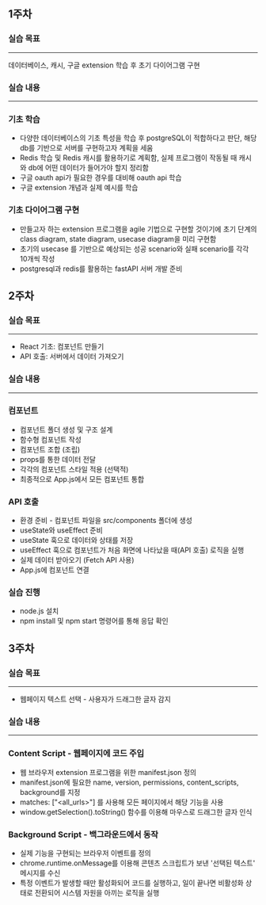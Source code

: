 ## 1주차

### 실습 목표

---

데이터베이스, 캐시, 구글 extension 학습 후 초기 다이어그램 구현

### 실습 내용

---

### 기초 학습

- 다양한 데이터베이스의 기초 특성을 학습 후 postgreSQL이 적합하다고 판단, 해당 db를 기반으로 서버를 구현하고자 계획을 세움
- Redis 학습 및 Redis 캐시를 활용하기로 계획함, 실제 프로그램이 작동될 때 캐시와 db에 어떤 데이터가 들어가야 할지 정리함
- 구글 oauth api가 필요한 경우를 대비해 oauth api 학습
- 구글 extension 개념과 실제 예시를 학습

### 기초 다이어그램 구현

- 만들고자 하는 extension 프로그램을 agile 기법으로 구현할 것이기에 초기 단계의 class diagram, state diagram, usecase diagram을 미리 구현함
- 초기의 usecase 를 기반으로 예상되는 성공 scenario와 실패 scenario를 각각 10개씩 작성
- postgresql과 redis를 활용하는 fastAPI 서버 개발 준비

## 2주차

### 실습 목표

---

- React 기초: 컴포넌트 만들기
- API 호출: 서버에서 데이터 가져오기

### 실습 내용

---

### 컴포넌트

- 컴포넌트 폴더 생성 및 구조 설계
- 함수형 컴포넌트 작성
- 컴포넌트 조합 (조립)
- props를 통한 데이터 전달
- 각각의 컴포넌트 스타일 적용 (선택적)
- 최종적으로 App.js에서 모든 컴포넌트 통합

### API 호출

- 환경 준비 - 컴포넌트 파일을 src/components 폴더에 생성
- useState와 useEffect 준비
- useState 훅으로 데이터와 상태를 저장
- useEffect 훅으로 컴포넌트가 처음 화면에 나타났을 때(API 호출) 로직을 실행
- 실제 데이터 받아오기 (Fetch API 사용)
- App.js에 컴포넌트 연결

### 실습 진행

- node.js 설치
- npm install 및 npm start 명령어를 통해 응답 확인

## 3주차

### 실습 목표

---

- 웹페이지 텍스트 선택 - 사용자가 드래그한 글자 감지

### 실습 내용

---

### Content Script - 웹페이지에 코드 주입

- 웹 브라우저 extension 프로그램을 위한 manifest.json 정의
- manifest.json에 필요한 name, version, permissions, content_scripts, background를 지정
- matches: ["<all_urls>"] 를 사용해 모든 페이지에서 해당 기능을 사용
- window.getSelection().toString() 함수를 이용해 마우스로 드래그한 글자 인식

### Background Script - 백그라운드에서 동작

- 실제 기능을 구현되는 브라우저 이벤트를 정의
- chrome.runtime.onMessage를 이용해 콘텐츠 스크립트가 보낸 '선택된 텍스트' 메시지를 수신
- 특정 이벤트가 발생할 때만 활성화되어 코드를 실행하고, 일이 끝나면 비활성화 상태로 전환되어 시스템 자원을 아끼는 로직을 실행
